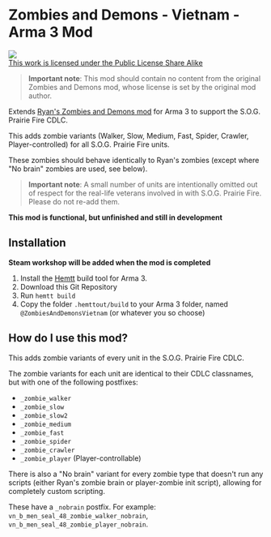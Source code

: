 # Zombies and Demons - Vietnam - Arma 3 Mod
<a rel="license" href="https://www.bohemia.net/community/licenses/arma-public-license-share-alike" target="_blank" ><img src="https://data.bistudio.com/images/license/APL-SA.png" ><br>This work is licensed under the Public License Share Alike</a>

> **Important note**: This mod should contain no content from the original Zombies and Demons mod, whose license is set by the original mod author.

Extends [Ryan's Zombies and Demons mod](https://steamcommunity.com/sharedfiles/filedetails/?id=501966277) for Arma 3 to support the S.O.G. Prairie Fire CDLC.

This adds zombie variants (Walker, Slow, Medium, Fast, Spider, Crawler, Player-controlled) for all S.O.G. Prairie Fire units.

These zombies should behave identically to Ryan's zombies (except where "No brain" zombies are used, see below).

> **Important note**: A small number of units are intentionally omitted out of respect for the real-life veterans involved in with S.O.G. Prairie Fire. Please do not re-add them.

**This mod is functional, but unfinished and still in development**

## Installation

**Steam workshop will be added when the mod is completed**

1. Install the [Hemtt](https://github.com/BrettMayson/HEMTT) build tool for Arma 3.
2. Download this Git Repository
3. Run `hemtt build`
4. Copy the folder `.hemttout/build` to your Arma 3 folder, named `@ZombiesAndDemonsVietnam` (or whatever you so choose)

## How do I use this mod?

This adds zombie variants of every unit in the S.O.G. Prairie Fire CDLC.

The zombie variants for each unit are identical to their CDLC classnames, but with one of the following postfixes:

- `_zombie_walker`
- `_zombie_slow`
- `_zombie_slow2`
- `_zombie_medium`
- `_zombie_fast`
- `_zombie_spider`
- `_zombie_crawler`
- `_zombie_player` (Player-controllable)

There is also a "No brain" variant for every zombie type that doesn't run any scripts (either Ryan's zombie brain or player-zombie init script), allowing for completely custom scripting. 

These have a `_nobrain` postfix. For example: `vn_b_men_seal_48_zombie_walker_nobrain`,  `vn_b_men_seal_48_zombie_player_nobrain`.